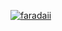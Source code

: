 [![faradaii](https://circleci.com/gh/Faradaii/Trezor.svg?style=svg)](https://circleci.com/gh/Faradaii/Trezor)